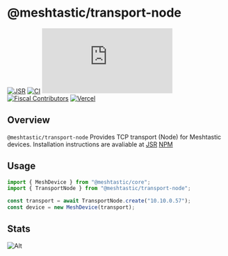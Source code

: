 # @meshtastic/transport-node

[![JSR](https://jsr.io/badges/@meshtastic/transport-node)](https://jsr.io/@meshtastic/transport-node)
[![CI](https://img.shields.io/github/actions/workflow/status/meshtastic/js/ci.yml?branch=master&label=actions&logo=github&color=yellow)](https://github.com/meshtastic/js/actions/workflows/ci.yml)
[![CLA assistant](https://cla-assistant.io/readme/badge/meshtastic/meshtastic.js)](https://cla-assistant.io/meshtastic/meshtastic.js)
[![Fiscal Contributors](https://opencollective.com/meshtastic/tiers/badge.svg?label=Fiscal%20Contributors&color=deeppink)](https://opencollective.com/meshtastic/)
[![Vercel](https://img.shields.io/static/v1?label=Powered%20by&message=Vercel&style=flat&logo=vercel&color=000000)](https://vercel.com?utm_source=meshtastic&utm_campaign=oss)

## Overview

`@meshtastic/transport-node` Provides TCP transport (Node) for Meshtastic
devices. Installation instructions are avaliable at
[JSR](https://jsr.io/@meshtastic/transport-node)
[NPM](https://www.npmjs.com/package/@meshtastic/transport-node)

## Usage

```ts
import { MeshDevice } from "@meshtastic/core";
import { TransportNode } from "@meshtastic/transport-node";

const transport = await TransportNode.create("10.10.0.57");
const device = new MeshDevice(transport);
```

## Stats

![Alt](https://repobeats.axiom.co/api/embed/5330641586e92a2ec84676fedb98f6d4a7b25d69.svg "Repobeats analytics image")

